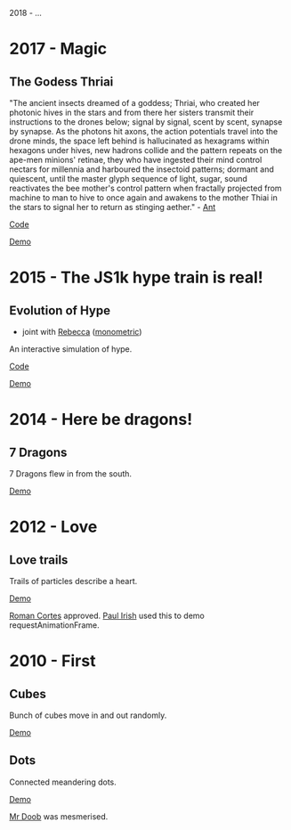 2018 - ...

2017 - Magic
============

The Godess Thriai
-----------------

"The ancient insects dreamed of a goddess; Thriai, who created her photonic hives in the stars and from there her sisters transmit their instructions to the drones below; signal by signal, scent by scent, synapse by synapse. As the photons hit axons, the action potentials travel into the drone minds, the space left behind is hallucinated as hexagrams within hexagons under hives, new hadrons collide and the pattern repeats on the ape-men minions' retinae, they who have ingested their mind control nectars for millennia and harboured the insectoid patterns; dormant and quiescent, until the master glyph sequence of light, sugar, sound reactivates the bee mother's control pattern when fractally projected from machine to man to hive to once again and awakens to the mother Thiai in the stars to signal her to return as stinging aether." - [Ant](https://twitter.com/NoAnthonys)

[Code](/2017/)

[Demo](https://js1k.com/2017-magic/demo/2845)


2015 - The JS1k hype train is real!
===================================

Evolution of Hype
-----------------

- joint with [Rebecca](https://github.com/veu) ([monometric](https://monometric.net/))

An interactive simulation of hype.

[Code](https://github.com/veu/js1k/)

[Demo](https://js1k.com/2015-hypetrain/demo/2228)


2014 - Here be dragons!
=======================

7 Dragons
---------

7 Dragons flew in from the south.

[Demo](https://js1k.com/2014-dragons/demo/1837)


2012 - Love
===========

Love trails
-----------

Trails of particles describe a heart.

[Demo](https://js1k.com/2012-love/demo/1071)

[Roman Cortes](https://twitter.com/romancortes/status/168064184976801792) approved.
[Paul Irish](https://gist.github.com/paulirish/1823634) used this to demo requestAnimationFrame.

2010 - First
============

Cubes
-----

Bunch of cubes move in and out randomly.

[Demo](https://js1k.com/2010-first/demo/480)

Dots
----

Connected meandering dots.

[Demo](https://js1k.com/2010-first/demo/114)

[Mr Doob](https://twitter.com/mrdoob/status/20728512031) was mesmerised.
